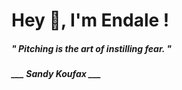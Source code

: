<h1 title="head"> Hey 👋, I'm Endale !</h1>

**<h5><i>" Pitching is the art of instilling fear. "</i></h5>**

*<b>___ Sandy Koufax ___</b>*

